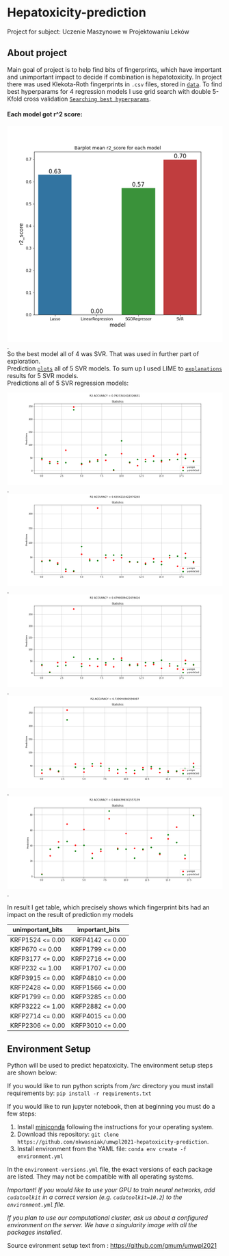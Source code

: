 # Hepatoxicity-prediction

Project for subject: Uczenie Maszynowe w Projektowaniu Leków

## About project

Main goal of project is to help find bits of fingerprints, which have important and unimportant impact to decide if combination is hepatotoxicity. 
In project there was used Klekota-Roth fingerprints in `.csv` files, stored in [`data`](/data). To find best hyperparams for 4 regression models I use grid search with double 5-Kfold cross validation [`Searching best hyperparams`](/notebooks/gridsearch_hyperparameters.ipynb). 

#### Each model got r^2 score: 

![R2 score foreach regression model](/explonations/r2_score_for_each_model.png "R2 score for each model").  
So the best model all of 4 was SVR. That was used in further part of exploration.  
Prediction [`plots`](/explonations/predictions/) all of 5 SVR models.
To sum up I used LIME to [`explanations`](/explonations) results for 5 SVR models.  
Predictions all of 5 SVR regression models:  

![R2 score for each SVR model](/explonations/predictions/SVR0.png "R2 score for first SVR model").  
![R2 score for each SVR model](/explonations/predictions/SVR1.png "R2 score for second SVR model").  
![R2 score for each SVR model](/explonations/predictions/SVR2.png "R2 score for third SVR model").  
![R2 score for each SVR model](/explonations/predictions/SVR3.png "R2 score for fourth SVR model").  
![R2 score for each SVR model](/explonations/predictions/SVR4.png "R2 score for fifth SVR model").  

In result I get table, which precisely shows which fingerprint bits had an impact on the result of prediction my models



|unimportant_bits|important_bits  |
|----------------|----------------|
|KRFP1524 <= 0.00|KRFP4142 <= 0.00|
|KRFP670 <= 0.00 |KRFP1799 <= 0.00|
|KRFP3177 <= 0.00|KRFP2716 <= 0.00|
|KRFP232 <= 1.00 |KRFP1707 <= 0.00|
|KRFP3915 <= 0.00|KRFP4810 <= 0.00|
|KRFP2428 <= 0.00|KRFP1566 <= 0.00|
|KRFP1799 <= 0.00|KRFP3285 <= 0.00|
|KRFP3222 <= 1.00|KRFP2882 <= 0.00|
|KRFP2714 <= 0.00|KRFP4015 <= 0.00|
|KRFP2306 <= 0.00|KRFP3010 <= 0.00|


## Environment Setup

Python will be used to predict hepatoxicity. The environment setup steps are shown below:

If you would like to run python scripts from _/src_ directory you must install requirements by: `pip install -r requirements.txt`

If you would like to run jupyter notebook, then at beginning you must do a few steps:

1. Install [miniconda](https://docs.conda.io/en/latest/miniconda.html) following the instructions for your operating system.
2. Download this repository: `git clone https://github.com/nkwasniak/umwpl2021-hepatoxicity-prediction`.
3. Install environment from the YAML file: `conda env create -f environment.yml`

In the `environment-versions.yml` file, the exact versions of each package are listed. They may not be compatible with all operating systems.

_Important! If you would like to use your GPU to train neural networks, add `cudatoolkit` in a correct version (e.g. `cudatoolkit=10.2`) to the `environment.yml` file._

_If you plan to use our computational cluster, ask us about a configured environment on the server. We have a singularity image with all the packages installed._

Source evironment setup text from : https://github.com/gmum/umwpl2021
